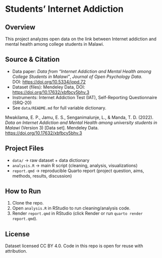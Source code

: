 # Students’ Internet Addiction

## Overview
This project analyzes open data on the link between Internet addiction and mental health among college students in Malawi.

## Source & Citation  
- Data paper: *Data from “Internet Addiction and Mental Health among College Students in Malawi”*, *Journal of Open Psychology Data*.  
  DOI: https://doi.org/10.5334/jopd.72  
- Dataset (files): Mendeley Data, DOI: https://doi.org/10.17632/xbfbcy5bhv.3  
- Instruments: Internet Addiction Test (IAT), Self-Reporting Questionnaire (SRQ-20)
- See `data/README.md` for full variable dictionary.

Mwakilama, E. P., Jamu, E. S., Senganimalunje, L., & Manda, T. D. (2022). *Data on Internet Addiction and Mental Health among university students in Malawi* (Version 3) [Data set]. Mendeley Data. https://doi.org/10.17632/xbfbcy5bhv.3  

## Project Files
- `data/` → raw dataset + data dictionary
- `analysis.R` → main R script (cleaning, analysis, visualizations)
- `report.qmd` → reproducible Quarto report (project question, aims, methods, results, discussion)

## How to Run
1. Clone the repo.
2. Open `analysis.R` in RStudio to run cleaning/analysis code.
3. Render `report.qmd` in RStudio (click Render or run `quarto render report.qmd`).

## License
Dataset licensed CC BY 4.0. Code in this repo is open for reuse with attribution.
